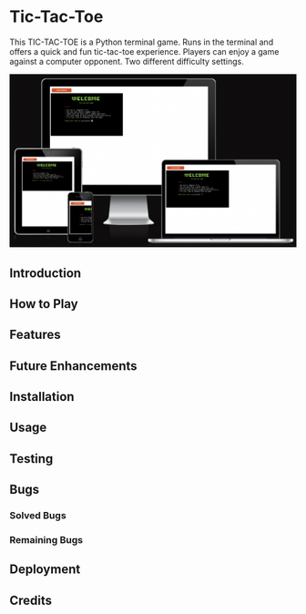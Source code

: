 # Tic-Tac-Toe

This TIC-TAC-TOE is a Python terminal game.
Runs in the terminal and offers a quick and fun tic-tac-toe experience.
Players can enjoy a game against a computer opponent.
Two different difficulty settings.

![Tic-Tac-Toe Gameplay](/assets/images/amiviews_tictactoe.png)

## Introduction

## How to Play

## Features

## Future Enhancements

## Installation

## Usage

## Testing

## Bugs

### Solved Bugs

### Remaining Bugs

## Deployment

## Credits